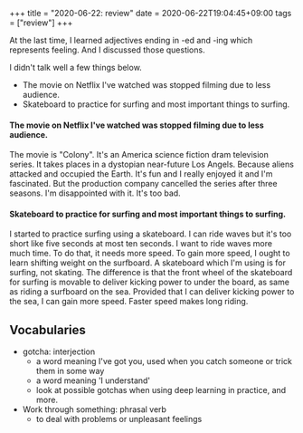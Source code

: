 +++
title =  "2020-06-22: review"
date = 2020-06-22T19:04:45+09:00
tags = ["review"]
+++

At the last time, I learned adjectives ending in -ed and -ing which represents feeling.
And I discussed those questions.

I didn't talk well a few things below.
* The movie on Netflix I've watched was stopped filming due to less audience.
* Skateboard to practice for surfing and most important things to surfing.

#### The movie on Netflix I've watched was stopped filming due to less audience.

The movie is "Colony".
It's an America science fiction dram television series.
It takes places in a dystopian near-future Los Angels.
Because aliens attacked and occupied the Earth.
It's fun and I really enjoyed it and I'm fascinated.
But the production company cancelled the series after three seasons.
I'm disappointed with it. It's too bad.

#### Skateboard to practice for surfing and most important things to surfing.

I started to practice surfing using a skateboard.
I can ride waves but it's too short like five seconds at most ten seconds.
I want to ride waves more much time.
To do that, it needs more speed.
To gain more speed, I ought to learn shifting weight on the surfboard.
A skateboard which I'm using is for surfing, not skating.
The difference is that the front wheel of the skateboard for surfing is movable
to deliver kicking power to under the board, as same as riding a surfboard on the sea.
Provided that I can deliver kicking power to the sea, I can gain more speed.
Faster speed makes long riding.

## Vocabularies

* gotcha: interjection
    - a word meaning I've got you, used when you catch someone or trick them in some way
    - a word meaning 'I understand'
    - look at possible gotchas when using deep learning in practice, and more.
* Work through something: phrasal verb
    - to deal with problems or unpleasant feelings
